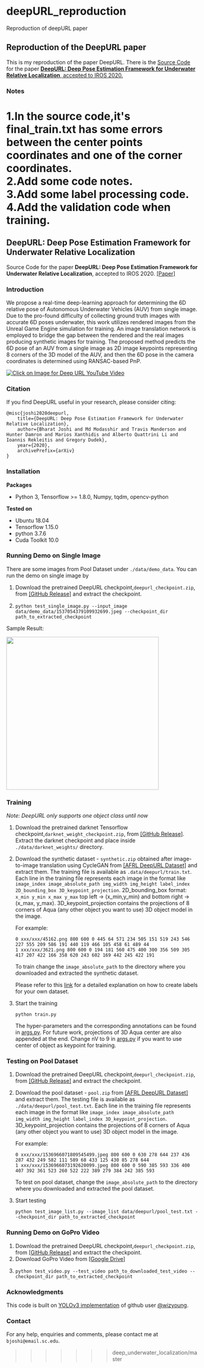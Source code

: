 # deepURL_reproduction
Reproduction of deepURL paper
## Reproduction of the DeepURL paper
This is my reproduction of the paper DeepURL.
There is the [Source Code](https://github.com/joshi-bharat/deep_underwater_localization) for the paper [**DeepURL: Deep Pose Estimation Framework for Underwater Relative Localization**, 
accepted to IROS 2020.](https://arxiv.org/abs/2003.05523)

### Notes
1.In the source code,it's final_train.txt has some errors between the center points coordinates and one of the corner coordinates.  
2.Add some code notes.  
3.Add some label processing code.  
4.Add the validation code when training.   
=======
## DeepURL: Deep Pose Estimation Framework for Underwater Relative Localization
Source Code for the paper  **DeepURL: Deep Pose Estimation Framework for Underwater Relative Localization**, 
accepted to IROS 2020. [[Paper]](https://arxiv.org/abs/2003.05523)

### Introduction
We propose a real-time deep-learning approach for determining the 6D relative pose of Autonomous Underwater  Vehicles (AUV) from single image. 
Due  to  the  pro-found difficulty of collecting ground truth images with accurate 6D poses underwater, this work utilizes 
rendered images from the  Unreal  Game  Engine  simulation  for  training.  An  image translation  network  is  employed  to
bridge  the  gap  between the  rendered  and  the  real  images  producing  synthetic  images for  training.  The  proposed
method  predicts  the  6D  pose  of  an AUV  from  a  single  image  as 2D  image  keypoints  representing 8 
corners  of  the  3D  model  of  the  AUV,  and  then  the  6D pose in the camera coordinates is determined using RANSAC-based  PnP. 

[![Click on Image for Deep URL YouTube Video ](./images/deepcl_pipeline.png)](https://www.youtube.com/watch?v=gh6iDQmETaM)

### Citation
If you find DeepURL useful in your research, please consider citing:

    @misc{joshi2020deepurl,
        title={DeepURL: Deep Pose Estimation Framework for Underwater Relative Localization},
        author={Bharat Joshi and Md Modasshir and Travis Manderson and Hunter Damron and Marios Xanthidis and Alberto Quattrini Li and Ioannis Rekleitis and Gregory Dudek},
        year={2020},
        archivePrefix={arXiv}
    }
    
### Installation
**Packages**
* Python 3, Tensorflow >= 1.8.0, Numpy, tqdm, opencv-python

**Tested on**
* Ubuntu 18.04
* Tensorflow 1.15.0
* python 3.7.6
* Cuda Toolkit 10.0

### Running Demo on Single Image
There are some images from  Pool Dataset under `./data/demo_data`. You can run the demo on single image by
1. Download the pretrained DeepURL checkpoint,`deepurl_checkpoint.zip`, 
from [[GitHub Release]](https://github.com/joshi-bharat/deep_localization/releases/tag/v1.0) and extract the checkpoint.
2. ```shell script
   python test_single_image.py --input_image data/demo_data/1537054379109932699.jpeg --checkpoint_dir path_to_extracted_checkpoint
   ```
Sample Result:

<img src="https://github.com/joshi-bharat/deep_underwater_localization/blob/master/data/demo_data/deepurl_result_1537054428126852399.jpeg" width="400">

### Training
*Note: DeepURL only supports one object class until now*

1. Download the pretrained darknet Tensorflow checkpoint,`darknet_weight_checkpoint.zip`, from [[GitHub Release]](https://github.com/joshi-bharat/deep_localization/releases/tag/v1.0). 
Extract the darknet checkpoint and place inside `./data/darknet_weights/` directory.  

2. Download the synthetic dataset - `synthetic.zip` obtained after image-to-image translation using CycleGAN from [[AFRL DeepURL Dataset]](https://drive.google.com/drive/folders/1F0TxTIQDR1GJoZxdCPi6o5IMV-UyL0FL)
and extract them. The training file is available as `.data/deepurl/train.txt`. Each line in the training file represents each image
in the format like `image_index image_absolute_path img_width img_height label_index 2D_bounding_box 3D_keypoint_projection`.
2D_bounding_box format: `x_min y_min x_max y_max` top left -> (x_min,y_min) and bottom right -> (x_max, y_max). 3D_keypoint_projection contains
the projections of 8 corners of Aqua (any other object you want to use) 3D object model in the image. 

    For example:
    ```
    0 xxx/xxx/45162.png 800 600 0 445 64 571 234 505 151 519 243 546 227 555 209 586 191 440 119 466 105 458 61 489 44
    1 xxx/xxx/3621.png 800 600 0 194 181 560 475 400 300 356 509 305 417 207 422 166 358 620 243 602 169 442 245 422 191
    ```
    To train change the `image_absolute_path` to the directory where you downloaded and extracted the synthetic dataset.

    Please refer to this [link](label_file_creation.md) for a detailed explanation on how to create labels for your own dataset.

3. Start the training
    ```shell script
    python train.py
    ```  
    The hyper-parameters and the corresponding annotations can be found in [args.py](args.py). For future work, projections of 3D Aqua center are also appended at the end.
    Change nV to 9 in [args.py](args.py) if you want to use center of object as keypoint for training.

### Testing on Pool Dataset
1. Download the pretrained DeepURL checkpoint,`deepurl_checkpoint.zip`, 
from [[GitHub Release]](https://github.com/joshi-bharat/deep_localization/releases/tag/v1.0) and extract the checkpoint.

2. Download the pool dataset - `pool.zip` from [[AFRL DeepURL Dataset]](https://drive.google.com/drive/folders/1F0TxTIQDR1GJoZxdCPi6o5IMV-UyL0FL)
and extract them. The testing file is available as `./data/deepurl/pool_test.txt`. Each line in the training file represents each image
in the format like `image_index image_absolute_path img_width img_height label_index 3D_keypoint_projection`.
3D_keypoint_projection contains the projections of 8 corners of Aqua (any other object you want to use) 3D object model in the image. 

    For example:
    ```
   0 xxx/xxx/1536966071809545499.jpeg 800 600 0 630 278 644 237 436 287 432 249 582 111 589 68 433 125 430 85 278 644
   1 xxx/xxx/1536966073192620099.jpeg 800 600 0 590 385 593 336 400 407 392 361 523 260 522 222 389 279 384 242 385 593
    ```
    To test on pool dataset, change the `image_absolute_path` to the directory where you downloaded and extracted the pool dataset.
3. Start testing
    ```shell script
    python test_image_list.py --image_list data/deepurl/pool_test.txt --checkpoint_dir path_to_extracted_checkpoint
    ```
### Running Demo on GoPro Video
1. Download the pretrained DeepURL checkpoint,`deepurl_checkpoint.zip`, 
from [[GitHub Release]](https://github.com/joshi-bharat/deep_localization/releases/tag/v1.0) and extract the checkpoint.
2. Download GoPro Video from [[Google Drive]](https://drive.google.com/file/d/11WBw3AIe9QSWjq-5Vlh77Acr-AJgtK7Z/view?usp=sharing)
3.  ```shell script
    python test_video.py --test_video path_to_downloaded_test_video --checkpoint_dir path_to_extracted_checkpoint
    ```

### Acknowledgments
This code is built on [YOLOv3 implementation](https://github.com/wizyoung/YOLOv3_TensorFlow) of github user [@wizyoung](https://github.com/wizyoung).

###  Contact
For any help, enquiries and comments, please contact me at `bjoshi@email.sc.edu`. 
>>>>>>> deep_underwater_localization/master
